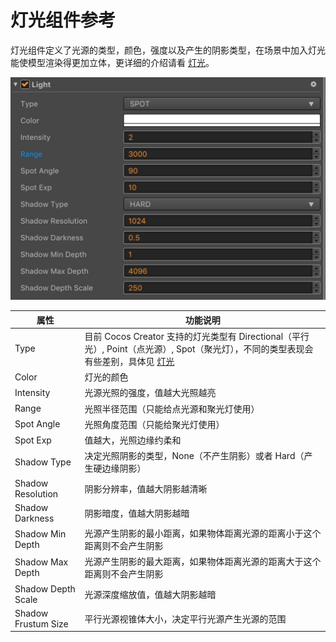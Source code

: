 # 灯光组件参考

灯光组件定义了光源的类型，颜色，强度以及产生的阴影类型，在场景中加入灯光能使模型渲染得更加立体，更详细的介绍请看 [灯光](lighting.md)。

![light-component](img/light-component.jpg)

| 属性 |   功能说明
| -------------- | ----------- |
| Type | 目前 Cocos Creator 支持的灯光类型有 Directional（平行光）, Point（点光源）, Spot（聚光灯），不同的类型表现会有些差别，具体见 [灯光](lighting.md)
| Color | 灯光的颜色
| Intensity | 光源光照的强度，值越大光照越亮
| Range | 光照半径范围（只能给点光源和聚光灯使用）
| Spot Angle | 光照角度范围（只能给聚光灯使用）
| Spot Exp | 值越大，光照边缘约柔和
| Shadow Type | 决定光照阴影的类型，None（不产生阴影）或者 Hard（产生硬边缘阴影）
| Shadow Resolution | 阴影分辨率，值越大阴影越清晰
| Shadow Darkness | 阴影暗度，值越大阴影越暗
| Shadow Min Depth | 光源产生阴影的最小距离，如果物体距离光源的距离小于这个距离则不会产生阴影
| Shadow Max Depth | 光源产生阴影的最大距离，如果物体距离光源的距离大于这个距离则不会产生阴影
| Shadow Depth Scale | 光源深度缩放值，值越大阴影越暗
| Shadow Frustum Size | 平行光源视锥体大小，决定平行光源产生光源的范围

